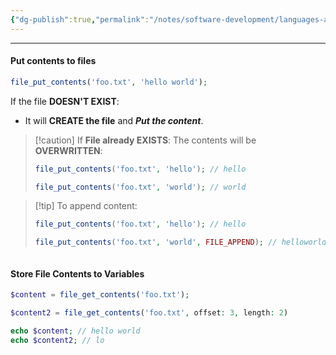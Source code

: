 ```yaml
---
{"dg-publish":true,"permalink":"/notes/software-development/languages-and-frameworks/web-development/backend/php/01-procedural/05-files/file-contents/","tags":["programming","php","webdevelopment","backend"],"created":"2025-07-13T15:24:51.323+08:00"}
---
```



--- 
#### Put contents to files
```php
file_put_contents('foo.txt', 'hello world');
```
If the file __DOESN'T EXIST__:
- It will __CREATE  the file__ and ___Put the content___.

> [!caution] If __File already EXISTS__:
> The contents will be __OVERWRITTEN__:
> ```php
> file_put_contents('foo.txt', 'hello'); // hello
> 
> file_put_contents('foo.txt', 'world'); // world
> ```

> [!tip] To append content:
> ```php
> file_put_contents('foo.txt', 'hello'); // hello
> 
> file_put_contents('foo.txt', 'world', FILE_APPEND); // helloworld
> ```
```
```
#### Store File Contents to Variables
```php
$content = file_get_contents('foo.txt');

$content2 = file_get_contents('foo.txt', offset: 3, length: 2)

echo $content; // hello world
echo $content2; // lo
```